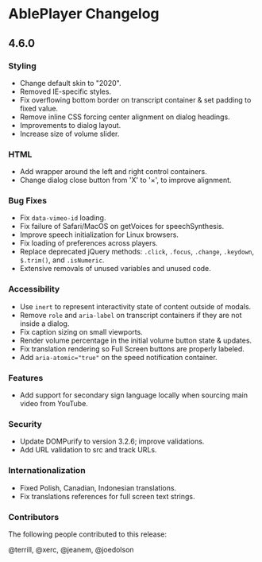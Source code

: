 # AblePlayer Changelog

## 4.6.0

### Styling
- Change default skin to "2020".
- Removed IE-specific styles.
- Fix overflowing bottom border on transcript container & set padding to fixed value.
- Remove inline CSS forcing center alignment on dialog headings.
- Improvements to dialog layout.
- Increase size of volume slider.

### HTML
- Add wrapper around the left and right control containers.
- Change dialog close button from 'X' to '×', to improve alignment.

### Bug Fixes
- Fix `data-vimeo-id` loading.
- Fix failure of Safari/MacOS on getVoices for speechSynthesis.
- Improve speech initialization for Linux browsers.
- Fix loading of preferences across players.
- Replace deprecated jQuery methods: `.click`, `.focus`, `.change`, `.keydown`, `$.trim()`, and `.isNumeric`.
- Extensive removals of unused variables and unused code.

### Accessibility
- Use `inert` to represent interactivity state of content outside of modals.
- Remove `role` and `aria-label` on transcript containers if they are not inside a dialog.
- Fix caption sizing on small viewports.
- Render volume percentage in the initial volume button state & updates.
- Fix translation rendering so Full Screen buttons are properly labeled.
- Add `aria-atomic="true"` on the speed notification container.

### Features
- Add support for secondary sign language locally when sourcing main video from YouTube.

### Security
- Update DOMPurify to version 3.2.6; improve validations.
- Add URL validation to src and track URLs.

### Internationalization
- Fixed Polish, Canadian, Indonesian translations.
- Fix translations references for full screen text strings.

### Contributors

The following people contributed to this release:

@terrill, @xerc, @jeanem, @joedolson